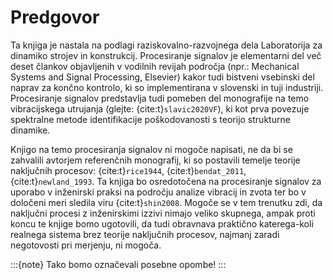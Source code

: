 # Predgovor

Ta knjiga je nastala na podlagi raziskovalno-razvojnega dela Laboratorija za dinamiko strojev in konstrukcij. Procesiranje signalov je elementarni del več deset člankov objavljenih v vodilnih revijah področja (npr.: Mechanical Systems and Signal Processing, Elsevier) kakor tudi bistveni vsebinski del naprav za končno kontrolo, ki so implementirana v slovenski in tuji industriji. Procesiranje signalov predstavlja tudi pomeben del monografije na temo vibracijskega utrujanja (glejte: {cite:t}`slavic2020VF`), ki kot prva povezuje spektralne metode identifikacije poškodovanosti s teorijo strukturne dinamike.

Knjigo na temo procesiranja signalov ni mogoče napisati, ne da bi se zahvalili avtorjem referenčnih monografij, ki so postavili temelje teorije naključnih procesov:  {cite:t}`rice1944`, {cite:t}`bendat_2011`,  {cite:t}`newland_1993`. Ta knjiga bo osredotočena na procesiranje signalov za uporabo v inženirski praksi na področju analize vibracij in zvota ter bo v določeni meri sledila viru {cite:t}`shin2008`. Mogoče se v tem trenutku zdi, da naključni procesi z inženirskimi izzivi nimajo veliko skupnega, ampak proti koncu te knjige bomo ugotovili, da tudi obravnava praktično katerega-koli realnega sistema brez teorije naključnih procesov, najmanj zaradi negotovosti pri merjenju, ni mogoča.


:::{note}
Tako bomo označevali posebne opombe!
:::

